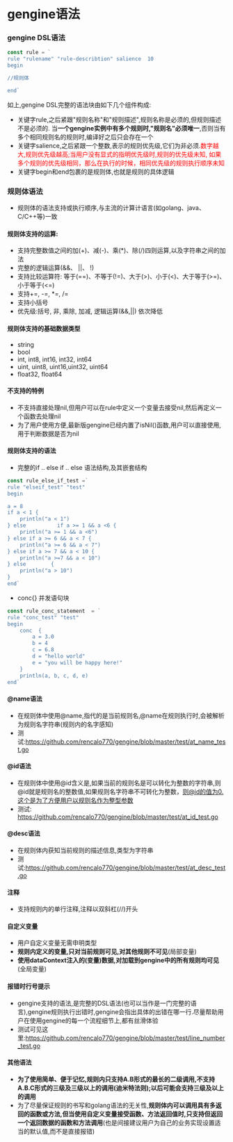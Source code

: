 # gengine语法

### gengine DSL语法
```go
const rule = `
rule "rulename" "rule-describtion" salience  10
begin

//规则体

end`
```
如上,gengine DSL完整的语法块由如下几个组件构成:
- 关键字rule,之后紧跟"规则名称"和"规则描述",规则名称是必须的,但规则描述不是必须的. 当****一个gengine实例中有多个规则时,"规则名"必须唯一****,否则当有多个相同规则名的规则时,编译好之后只会存在一个
- 关键字salience,之后紧跟一个整数,表示的规则优先级,它们为非必须.<font color=red >数字越大,规则优先级越高;当用户没有显式的指明优先级时,规则的优先级未知, 如果多个规则的优先级相同，那么在执行的时候，相同优先级的规则执行顺序未知</font>
- 关键字begin和end包裹的是规则体,也就是规则的具体逻辑

### 规则体语法
- 规则体的语法支持或执行顺序,与主流的计算计语言(如golang、java、C/C++等)一致

#### 规则体支持的运算:
- 支持完整数值之间的加(+)、减(-)、乘(*)、除(/)四则运算,以及字符串之间的加法
- 完整的逻辑运算(&&、 ||、 !)
- 支持比较运算符: 等于(==)、不等于(!=)、大于(\>)、小于(<)、大于等于(\>=)、小于等于(<=)
- 支持+=, -=, *=, /=
- 支持小括号
- 优先级:括号, 非, 乘除, 加减, 逻辑运算(&&,||) 依次降低  

#### 规则体支持的基础数据类型
- string
- bool
- int, int8, int16, int32, int64 
- uint, uint8, uint16,uint32, uint64
- float32, float64

#### 不支持的特例
- 不支持直接处理nil,但用户可以在rule中定义一个变量去接受nil,然后再定义一个函数去处理nil
- 为了用户使用方便,最新版gengine已经内置了isNil()函数,用户可以直接使用,用于判断数据是否为nil 


#### 规则体支持的语法
- 完整的if .. else if .. else 语法结构,及其嵌套结构

```go
const rule_else_if_test =`
rule "elseif_test" "test"
begin

a = 8
if a < 1 {
	println("a < 1")
} else          if a >= 1 && a <6 {
	println("a >= 1 && a <6")
} else if a >= 6 && a < 7 {
	println("a >= 6 && a < 7")
} else if a >= 7 && a < 10 {
	println("a >=7 && a < 10")
} else        {
	println("a > 10")
}
end`
```

- conc{} 并发语句块 

```go
const rule_conc_statement  = `
rule "conc_test" "test" 
begin
	conc  { 
		a = 3.0
		b = 4
		c = 6.8
		d = "hello world"
        e = "you will be happy here!"
	}
	println(a, b, c, d, e)
end`
```


#### @name语法
- 在规则体中使用@name,指代的是当前规则名,@name在规则执行时,会被解析为规则名字符串(规则内的名字感知)
- 测试:https://github.com/rencalo770/gengine/blob/master/test/at_name_test.go

#### @id语法
- 在规则体中使用@id含义是,如果当前的规则名是可以转化为整数的字符串,则@id就是规则名的整数值,如果规则名字符串不可转化为整数，则@id的值为0.这个是为了方便用户以规则名作为整型参数
- 测试: https://github.com/rencalo770/gengine/blob/master/test/at_id_test.go

#### @desc语法
- 在规则体内获知当前规则的描述信息,类型为字符串
- 测试:https://github.com/rencalo770/gengine/blob/master/test/at_desc_test.go

#### 注释
- 支持规则内的单行注释,注释以双斜杠(//)开头 

#### 自定义变量
- 用户自定义变量无需申明类型
- ****规则内定义的变量,只对当前规则可见,对其他规则不可见****(局部变量)
- ****使用dataContext注入的(变量)数据,对加载到gengine中的所有规则均可见****(全局变量)

#### 报错时行号提示
- gengine支持的语法,是完整的DSL语法(也可以当作是一门完整的语言),gengine规则执行出错时,gengine会指出具体的出错在哪一行.尽量帮助用户在使用gengine的每一个流程细节上,都有丝滑体验
- 测试可见这里:https://github.com/rencalo770/gengine/blob/master/test/line_number_test.go

#### 其他语法

- **为了使用简单、便于记忆,规则内只支持A.B形式的最长的二级调用,不支持A.B.C形式的三级及三级以上的调用(迪米特法则);以后可能会支持三级及以上的调用**
- 为了尽量保证规则的书写和golang语法的无关性,**规则体内可以调用具有多返回的函数或方法,但当使用自定义变量接受函数、方法返回值时,只支持但返回一个返回数据的函数和方法调用**(也是间接建议用户为自己的业务实现设置适当的默认值,而不是直接报错)


